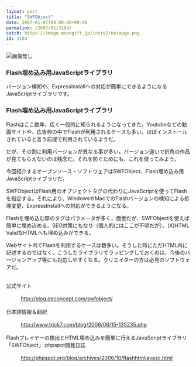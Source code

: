 ```yaml
---
layout: post
title: "SWFObject"
date: 2007-01-07T09:00:00+09:00
permalink: /2007/01/3194/
catch: https://image.moongift.jp/intro2/noimage.png
id: 3184
---
```

 ![画像無し](https://image.moongift.jp/intro2/noimage.png "画像無し")
  

### Flash埋め込み用JavaScriptライブラリ
  
バージョン検知や、ExpressInstallへの対応が簡単にできるようになるJavaScriptライブラリです。  
<!--more-->  

### Flash埋め込み用JavaScriptライブラリ
  

Flashはここ数年、広く一般的に知られるようになってきた。Youtubeなどの動画サイトや、広告枠の中でFlashが利用されるケースも多い。ほぼインストールされていると言う前提で利用されているようだ。

  

だが、その割に利用バージョンが異なる事が多い。バージョン違いで折角の作品が見てもらえないのは残念だ。それを防ぐためにも、これを使ってみよう。

  

今回紹介するオープンソース・ソフトウェアはSWFObject、Flash埋め込み用JavaScriptライブラリだ。

  

SWFObjectはFlash用のオブジェクトタグの代わりにJavaScriptを使ってFlashを指定する。それにより、WindowsやMacでのFlashバージョンの検知による処理変更、ExpressInstallへの対応ができるようになる。

  

Flashを埋め込む際のタグはパラメータが多く、面倒だが、SWFObjectを使えば簡単に埋め込める。SEO対策にもなり（個人的にはここが不明だが）、(X)HTML ValidなHTMLへも埋め込みができる。

  

Webサイト内でFlashを利用するケースは数多い。そうした時にただHTML内に記述するのではなく、こうしたライブラリでラッピングしておくのは、今後のバージョンアップ等にも対応しやすくなる。クリエイターの方は必見のソフトウェアだ。

  
<dl>
<br><dt>公式サイト</dt>
<br><dd><a href="http://blog.deconcept.com/swfobject/" target="_blank">http://blog.deconcept.com/swfobject/</a></dd>
<br><dt>日本語情報＆翻訳</dt>
<br><dd><a href="http://www.trick7.com/blog/2006/06/15-135235.php" target="_blank">http://www.trick7.com/blog/2006/06/15-135235.php</a></dd>
<br><dt>Flashプレイヤーの検出とHTML埋め込みを簡単に行えるJavaScriptライブラリ「SWFObject」:phpspot開発日誌</dt>
<br><dd><a href="http://phpspot.org/blog/archives/2006/10/flashhtmljavasc.html" target="_blank">http://phpspot.org/blog/archives/2006/10/flashhtmljavasc.html</a></dd>
<br>
</dl>